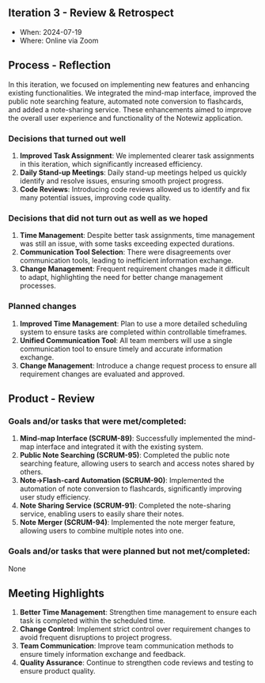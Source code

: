 ## Iteration 3 - Review & Retrospect

* When: 2024-07-19
* Where: Online via Zoom

## Process - Reflection

In this iteration, we focused on implementing new features and enhancing existing functionalities. We integrated the mind-map interface, improved the public note searching feature, automated note conversion to flashcards, and added a note-sharing service. These enhancements aimed to improve the overall user experience and functionality of the Notewiz application.

### Decisions that turned out well

1. **Improved Task Assignment**: We implemented clearer task assignments in this iteration, which significantly increased efficiency.
2. **Daily Stand-up Meetings**: Daily stand-up meetings helped us quickly identify and resolve issues, ensuring smooth project progress.
3. **Code Reviews**: Introducing code reviews allowed us to identify and fix many potential issues, improving code quality.

### Decisions that did not turn out as well as we hoped

1. **Time Management**: Despite better task assignments, time management was still an issue, with some tasks exceeding expected durations.
2. **Communication Tool Selection**: There were disagreements over communication tools, leading to inefficient information exchange.
3. **Change Management**: Frequent requirement changes made it difficult to adapt, highlighting the need for better change management processes.

### Planned changes

1. **Improved Time Management**: Plan to use a more detailed scheduling system to ensure tasks are completed within controllable timeframes.
2. **Unified Communication Tool**: All team members will use a single communication tool to ensure timely and accurate information exchange.
3. **Change Management**: Introduce a change request process to ensure all requirement changes are evaluated and approved.

## Product - Review

### Goals and/or tasks that were met/completed:

1. **Mind-map Interface (SCRUM-89)**: Successfully implemented the mind-map interface and integrated it with the existing system.
2. **Public Note Searching (SCRUM-95)**: Completed the public note searching feature, allowing users to search and access notes shared by others.
3. **Note->Flash-card Automation (SCRUM-90)**: Implemented the automation of note conversion to flashcards, significantly improving user study efficiency.
4. **Note Sharing Service (SCRUM-91)**: Completed the note-sharing service, enabling users to easily share their notes.
5. **Note Merger (SCRUM-94)**: Implemented the note merger feature, allowing users to combine multiple notes into one.

### Goals and/or tasks that were planned but not met/completed:

None


## Meeting Highlights

1. **Better Time Management**: Strengthen time management to ensure each task is completed within the scheduled time.
2. **Change Control**: Implement strict control over requirement changes to avoid frequent disruptions to project progress.
3. **Team Communication**: Improve team communication methods to ensure timely information exchange and feedback.
4. **Quality Assurance**: Continue to strengthen code reviews and testing to ensure product quality.